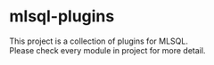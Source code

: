 # mlsql-plugins
This project is a collection of plugins for MLSQL.  
Please check every module in project for more detail.
